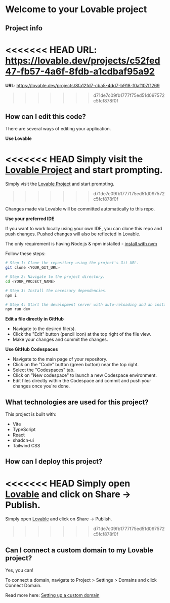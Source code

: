# Welcome to your Lovable project

## Project info

<<<<<<< HEAD
**URL**: https://lovable.dev/projects/c52fed47-fb57-4a6f-8fdb-a1cdbaf95a92
=======
**URL**: https://lovable.dev/projects/8fa12fd7-cba5-4dd7-b918-f0af107f1269
>>>>>>> d71de7c09fb1777f75ed51d097572c5fcf878f0f

## How can I edit this code?

There are several ways of editing your application.

**Use Lovable**

<<<<<<< HEAD
Simply visit the [Lovable Project](https://lovable.dev/projects/c52fed47-fb57-4a6f-8fdb-a1cdbaf95a92) and start prompting.
=======
Simply visit the [Lovable Project](https://lovable.dev/projects/8fa12fd7-cba5-4dd7-b918-f0af107f1269) and start prompting.
>>>>>>> d71de7c09fb1777f75ed51d097572c5fcf878f0f

Changes made via Lovable will be committed automatically to this repo.

**Use your preferred IDE**

If you want to work locally using your own IDE, you can clone this repo and push changes. Pushed changes will also be reflected in Lovable.

The only requirement is having Node.js & npm installed - [install with nvm](https://github.com/nvm-sh/nvm#installing-and-updating)

Follow these steps:

```sh
# Step 1: Clone the repository using the project's Git URL.
git clone <YOUR_GIT_URL>

# Step 2: Navigate to the project directory.
cd <YOUR_PROJECT_NAME>

# Step 3: Install the necessary dependencies.
npm i

# Step 4: Start the development server with auto-reloading and an instant preview.
npm run dev
```

**Edit a file directly in GitHub**

- Navigate to the desired file(s).
- Click the "Edit" button (pencil icon) at the top right of the file view.
- Make your changes and commit the changes.

**Use GitHub Codespaces**

- Navigate to the main page of your repository.
- Click on the "Code" button (green button) near the top right.
- Select the "Codespaces" tab.
- Click on "New codespace" to launch a new Codespace environment.
- Edit files directly within the Codespace and commit and push your changes once you're done.

## What technologies are used for this project?

This project is built with:

- Vite
- TypeScript
- React
- shadcn-ui
- Tailwind CSS

## How can I deploy this project?

<<<<<<< HEAD
Simply open [Lovable](https://lovable.dev/projects/c52fed47-fb57-4a6f-8fdb-a1cdbaf95a92) and click on Share -> Publish.
=======
Simply open [Lovable](https://lovable.dev/projects/8fa12fd7-cba5-4dd7-b918-f0af107f1269) and click on Share -> Publish.
>>>>>>> d71de7c09fb1777f75ed51d097572c5fcf878f0f

## Can I connect a custom domain to my Lovable project?

Yes, you can!

To connect a domain, navigate to Project > Settings > Domains and click Connect Domain.

Read more here: [Setting up a custom domain](https://docs.lovable.dev/tips-tricks/custom-domain#step-by-step-guide)
